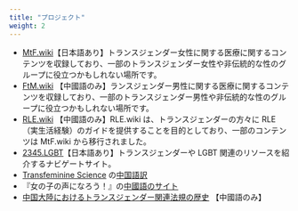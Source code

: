 ```yaml
---
title: "プロジェクト"
weight: 2
---
```


- [MtF.wiki](https://MtF.wiki/ja)【日本語あり】トランスジェンダー女性に関する医療に関するコンテンツを収録しており、一部のトランスジェンダー女性や非伝統的な性のグループに役立つかもしれない場所です。
- [FtM.wiki](https://FtM.wiki) 【中國語のみ】ランスジェンダー男性に関する医療に関するコンテンツを収録しており、一部のトランスジェンダー男性や非伝統的な性のグループに役立つかもしれない場所です。
- [RLE.wiki](https://RLE.wiki) 【中國語のみ】RLE.wiki は、トランスジェンダーの方々に RLE（実生活経験）のガイドを提供することを目的としており、一部のコンテンツは MtF.wiki から移行されました。
- [2345.LGBT](https://2345.LGBT/ja)【日本語あり】トランスジェンダーや LGBT 関連のリソースを紹介するナビゲートサイト。
- [Transfeminine Science](https://transfemscience.org/) の[中国語訳](https://tfsci.mtf.wiki)
- 『女の子の声になろう！』の[中國語のサイト](https://vocal.mtf.wiki/)
- [中国大陸におけるトランスジェンダー関連法規の歴史](https://project-trans.org/china-legal/) 【中國語のみ】
